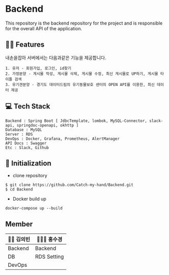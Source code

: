 # Backend

This repository is the backend repository for the project and is responsible for the overall API of the application.

## 💁‍♂️ Features

내손을잡아 서버에서는 다음과같은 기능을 제공합니다. 
~~~~~~~~~~~~~~~~~
1. 유저 - 회원가입, 로그인, id찾기
2. 가정분양 - 게시물 작성, 게시물 삭제, 게시물 수정, 최신 게시물로 UP하기, 게시물 타이틀 검색 
3. 유기견분양 - 경기도 데이터드림의 유기동물보호 센터의 OPEN API를 이용한, 최신 데이터 제공 
~~~~~~~~~~~~~~~~~~

## 💻 Tech Stack 
~~~~~~~~~~~~~~~~~~~~~~~
Backend : Spring Boot [ JdbcTemplate, lombok, MySQL-Connector, slack-api, springdoc-openapi, okhttp ]
Database : MySQL 
Server : RDS 
DevOps : Docker, Grafana, Prometheus, AlertManager 
API Docs : Swagger 
Etc : Slack, Github 
~~~~~~~~~~~~~~~~~~~~~~~~

## 📕 Initialization

- clone repository
~~~~~~~~~~
$ git clone https://github.com/Catch-my-hand/Backend.git
$ cd Backend
~~~~~~~~~~~~

- Docker build up 

~~~~~~~~~~~~~~~~~~~~~~~~~~~~~~~
docker-compose up --build
~~~~~~~~~~~~~~~~~~~~~~~~~~~~~~~

## Member 

|         👨‍💻 김의빈          |          👩🏻‍💻 홍수경            |   
| ------------------------| ------------------------ | 
|       Backend           |          Backend         |    
|        DB                  |         RDS Setting            |  
|        DevOps                 |                          |     


